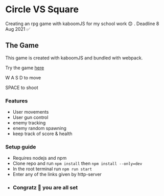# Circle VS Square
Creating an rpg game with kaboomJS for my school work  😊 . Deadline 8 Aug 2021 ✅ 

## The Game
This game is created with kaboomJS and bundled with webpack.

Try the game [here](https://www.azzahabie.dev/RPG-game-KaboomJS/)

W A S D to move

SPACE to shoot

### Features
- User movements
- User gun control
- enemy tracking
- enemy random spawning
- keep track of score & health

### Setup guide
- Requires nodejs and npm
- Clone repo and run `npm install` then `npm install --only=dev`
- In the root terminal run `npm run start`
- Enter any of the links given by http-server
- ### Congratz 🎉 you are all set
